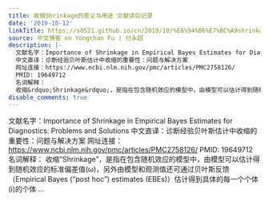 ```yaml
---
title: 收缩Shrinkage的意义与用途 文献读后记录
date: '2019-10-12'
linkTitle: https://s0521.github.io/cn/2019/10/%E6%94%B6%E7%BC%A9shrinkage%E7%9A%84%E6%84%8F%E4%B9%89%E4%B8%8E%E7%94%A8%E9%80%94-%E6%96%87%E7%8C%AE%E8%AF%BB%E5%90%8E%E8%AE%B0%E5%BD%95/
source: 中文博客 on Yongchao Fu | 付永超
description: |-
  文献名字：Importance of Shrinkage in Empirical Bayes Estimates for Diagnostics: Problems and Solutions
  中文直译：诊断经验贝叶斯估计中收缩的重要性：问题与解决方案
  网址连接：https://www.ncbi.nlm.nih.gov/pmc/articles/PMC2758126/
  PMID: 19649712
  名词解释：
  收缩&rdquo;Shrinkage&rdquo;，是指在包含随机效应的模型中，由模型可以估计得到随机效应的标准偏差值(ω)，另外由模型和观测值还可通过贝叶斯反馈（Empirical Bayes (“post hoc”) estimates (EBEs)）估计得到具体的每一个个体(i)的个体 ...
disable_comments: true
---
```

文献名字：Importance of Shrinkage in Empirical Bayes Estimates for Diagnostics: Problems and Solutions
中文直译：诊断经验贝叶斯估计中收缩的重要性：问题与解决方案
网址连接：https://www.ncbi.nlm.nih.gov/pmc/articles/PMC2758126/
PMID: 19649712
名词解释：
收缩&rdquo;Shrinkage&rdquo;，是指在包含随机效应的模型中，由模型可以估计得到随机效应的标准偏差值(ω)，另外由模型和观测值还可通过贝叶斯反馈（Empirical Bayes (“post hoc”) estimates (EBEs)）估计得到具体的每一个个体(i)的个体 ...